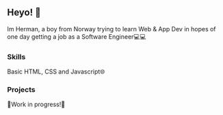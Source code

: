## Heyo! 👋

Im Herman, a boy from Norway trying to learn Web & App Dev in hopes of one day getting a job as a Software Engineer💻💻

### Skills

Basic HTML, CSS and Javascript🌐

### Projects

🚧Work in progress!🚧
